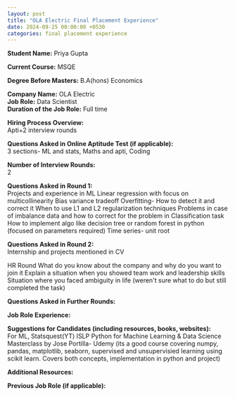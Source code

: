 ```yaml
---
layout: post
title: "OLA Electric Final Placement Experience"
date: 2024-09-25 00:00:00 +0530
categories: final placement experience
---
```


**Student Name:** Priya Gupta  

**Current Course:** MSQE  

**Degree Before Masters:** B.A(hons) Economics   

**Company Name:** OLA Electric  
**Job Role:** Data Scientist  
**Duration of the Job Role:** Full time  

**Hiring Process Overview:**  
Apti+2 interview rounds

**Questions Asked in Online Aptitude Test (if applicable):**  
3 sections- ML and stats, Maths and apti, Coding

**Number of Interview Rounds:**  
2

**Questions Asked in Round 1:**  
Projects and experience in ML 
Linear regression with focus on multicollinearity
Bias variance tradeoff
Overfitting- How to detect it and correct it
When to use L1 and L2 regularization techniques
Problems in case of imbalance data and how to correct for the problem in Classification task
How to implement algo like decision tree or random forest in python (focused on parameters required)
Time series- unit root

**Questions Asked in Round 2:**  
Internship and projects mentioned in CV

HR Round
What do you know about the company and why do you want to join it
Explain a situation when you showed team work and leadership skills
Situation where you faced ambiguity in life (weren't sure what to do but still completed the task)

**Questions Asked in Further Rounds:**  


**Job Role Experience:**  


**Suggestions for Candidates (including resources, books, websites):**  
For ML,
Statsquest(YT)
ISLP
Python for Machine Learning & Data Science Masterclass by Jose Portilla- Udemy (its a good course covering numpy, pandas, matplotlib, seaborn, supervised and unsupervisied learning using scikit learn. Covers both concepts, implementation in python and project)



**Additional Resources:**  


**Previous Job Role (if applicable):**  

